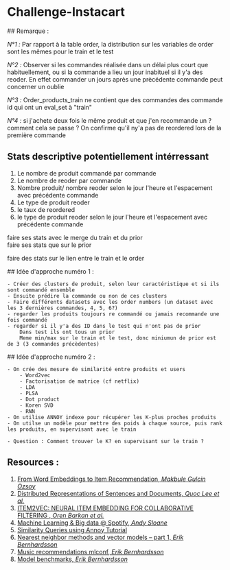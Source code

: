 # Challenge-Instacart

## Remarque :

*N°1 :* 
Par rapport à la table order, la distribution sur les variables de order sont les mêmes pour le train et le test 

*N°2 :* 
Observer si les commandes réalisée dans un délai plus court que habituellement, ou si la commande a lieu un jour inabituel si il y'a des reoder.
En effet commander un jours après une prècédente commande peut concerner un oublie 

*N°3 :* 
Order_products_train ne contient que des commandes des commande id qui ont un eval_set à "train"

*N°4 :* 
si j'achete deux fois le même produit et que j'en recommande un ?
comment cela se passe ? 
On confirme qu'il ny'a pas de reordered lors de la première commande 

## Stats descriptive potentiellement intérressant 

1. Le nombre de produit commandé par commande
2. Le nombre de reoder par commande 
3. Nombre produit/ nombre reoder selon le jour l'heure et l'espacement avec précédente commande
4. Le type de produit reoder 
5. le taux de reordered
6. le type de produit reoder selon le jour l'heure et l'espacement avec précédente commande

faire ses stats avec le merge du train et du prior  
faire ses stats que sur le prior

faire des stats sur le lien entre le train et le order 


## Idée d'approche numéro 1 :

	- Créer des clusters de produit, selon leur caractéristique et si ils sont commandé ensemble
	- Ensuite prédire la commande ou non de ces clusters
	- Faire différents datasets avec les order numbers (un dataset avec les 3 dernières commandes, 4, 5, 6?)
	- regarder les produits toujours re commandé ou jamais recommande une fois commandé
	- regarder si il y'a des ID dans le test qui n'ont pas de prior 
		Dans test ils ont tous un prior 
		Meme min/max sur le train et le test, donc miniumun de prior est de 3 (3 commandes précèdentes)

## Idée d'approche numéro 2 :

	- On crée des mesure de similarité entre produits et users
		- Word2vec
		- Factorisation de matrice (cf netflix)
		- LDA
		- PLSA
		- Dot product 
		- Koren SVD
		- RNN 
	- On utilise ANNOY indexe pour récupérer les K-plus proches produits
	- On utilse un modèle pour mettre des poids à chaque source, puis rank les produits, en supervisant avec le train

	- Question : Comment trouver le K? en supervisant sur le train ?



## Resources :

1. [From Word Embeddings to Item Recommendation, *Makbule Gulcin Ozsoy*](https://arxiv.org/pdf/1601.01356.pdf)
2. [Distributed Representations of Sentences and Documents, *Quoc Lee et al.*](https://cs.stanford.edu/~quocle/paragraph_vector.pdf)
3. [ITEM2VEC: NEURAL ITEM EMBEDDING FOR COLLABORATIVE FILTERING , *Oren Barkan et al.*](https://arxiv.org/pdf/1603.04259.pdf)
4. [Machine Learning & Big data @ Spotify, *Andy Sloane*](https://www.a1k0n.net/spotify/ml-madison/#/33)
5. [Similarity Queries using Annoy Tutorial](https://markroxor.github.io/gensim/static/notebooks/annoytutorial.html)
6. [Nearest neighbor methods and vector models – part 1, *Erik Bernhardsson* ](https://erikbern.com/2015/09/24/nearest-neighbor-methods-vector-models-part-1.html)
7. [Music recommendations mlconf, *Erik Bernhardsson* ](https://www.slideshare.net/erikbern/music-recommendations-mlconf-2014)
8. [Model benchmarks, *Erik Bernhardsson* ](https://erikbern.com/2013/11/02/model-benchmarks/)
